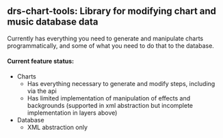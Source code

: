 ## drs-chart-tools: Library for modifying chart and music database data

Currently has everything you need to generate and manipulate charts programmatically, and some of what you need to do that to the database.

#### Current feature status:
- Charts
    - Has everything necessary to generate and modify steps, including via the api
    - Has limited implementation of manipulation of effects and backgrounds (supported in xml abstraction but incomplete implementation in layers above)
- Database
    - XML abstraction only
